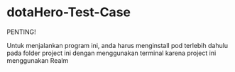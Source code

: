 # dotaHero-Test-Case

PENTING!

Untuk menjalankan program ini, anda harus menginstall pod terlebih dahulu pada folder project ini dengan menggunakan terminal karena project ini menggunakan Realm
